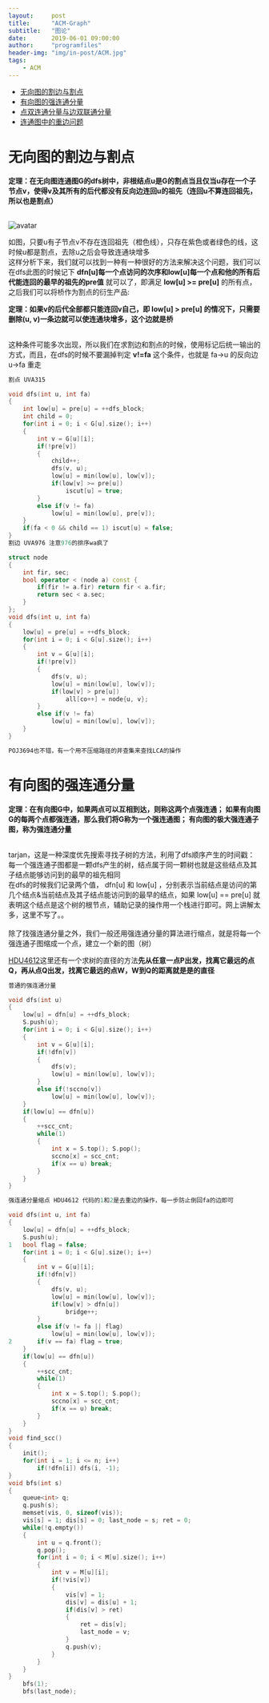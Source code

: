 ```yaml
---
layout:     post
title:      "ACM-Graph"
subtitle:   "图论"
date:       2019-06-01 09:00:00
author:     "programfiles"
header-img: "img/in-post/ACM.jpg"
tags:
    - ACM
---
```


* [无向图的割边与割点](#jump1)<br>
* [有向图的强连通分量](#jump2)<br>
* [点双连通分量与边双联通分量](#jump3)<br>
* [连通图中的重边问题](#jump4)<br>

<span id="jump1"></span> 
# 无向图的割边与割点

**定理：在无向图连通图G的dfs树中，非根结点u是G的割点当且仅当u存在一个子节点v，使得v及其所有的后代都没有反向边连回u的祖先（连回u不算连回祖先，所以也是割点）**<br><br>

![avatar](/img/blog-small/ACM-Graph1.png)<br>

如图，只要u有子节点v不存在连回祖先（橙色线），只存在紫色或者绿色的线，这时候u都是割点，去除u之后会导致连通块增多<br>
这样分析下来，我们就可以找到一种有一种很好的方法来解决这个问题，我们可以在dfs此图的时候记下 **dfn[u]每一个点访问的次序和low[u]每一个点和他的所有后代能连回的最早的祖先的pre值** 就可以了，即满足 **low[u] >= pre[u]** 的所有点，之后我们可以将桥作为割点的衍生产品:<br>

**定理：如果v的后代全部都只能连回v自己，即 low[u] > pre[u] 的情况下，只需要删除(u, v)一条边就可以使连通块增多，这个边就是桥**<br><br>

这种条件可能多次出现，所以我们在求割边和割点的时候，使用标记后统一输出的方式，而且，在dfs的时候不要漏掉判定 **v!=fa** 这个条件，也就是 fa->u 的反向边 u->fa 重走<br>

```cpp
割点 UVA315

void dfs(int u, int fa)
{
    int low[u] = pre[u] = ++dfs_block;
    int child = 0;
    for(int i = 0; i < G[u].size(); i++)
    {
        int v = G[u][i];
        if(!pre[v])
        {
            child++;
            dfs(v, u);
            low[u] = min(low[u], low[v]);
            if(low[v] >= pre[u])
                iscut[u] = true;
        }
        else if(v != fa)
            low[u] = min(low[u], pre[v]);
    }
    if(fa < 0 && child == 1) iscut[u] = false;
}
割边 UVA976 注意976的排序wa疯了

struct node
{
    int fir, sec;
    bool operator < (node a) const {
        if(fir != a.fir) return fir < a.fir;
        return sec < a.sec;
    }
};
void dfs(int u, int fa)
{
    low[u] = pre[u] = ++dfs_block;
    for(int i = 0; i < G[u].size(); i++)
    {
        int v = G[u][i];
        if(!pre[v])
        {
            dfs(v, u);
            low[u] = min(low[u], low[v]);
            if(low[v] > pre[u])
                all[co++] = node{u, v};
        }
        else if(v != fa)
            low[u] = min(low[u], low[v]);
    }
}

POJ3694也不错，有一个用不压缩路径的并查集来查找LCA的操作
```

<span id="jump2"></span> 
# 有向图的强连通分量

**定理：在有向图G中，如果两点可以互相到达，则称这两个点强连通； 如果有向图G的每两个点都强连通，那么我们将G称为一个强连通图； 有向图的极大强连通子图，称为强连通分量**<br><br>

tarjan，这是一种深度优先搜索寻找子树的方法，利用了dfs顺序产生的时间戳：每一个强连通子图都是一颗dfs产生的树，结点属于同一颗树也就是这些结点及其子结点能够访问到的最早的祖先相同<br>
在dfs的时候我们记录两个值， dfn[u] 和 low[u] ，分别表示当前结点是访问的第几个结点&当前结点及其子结点能访问到的最早的结点，如果 low[u] == pre[u] 就表明这个结点是这个树的根节点，辅助记录的操作用一个栈进行即可。网上讲解太多，这里不写了。。<br><br>
除了找强连通分量之外，我们一般还用强连通分量的算法进行缩点，就是将每一个强连通子图缩成一个点，建立一个新的图（树）<br>

[HDU4612](http://acm.hdu.edu.cn/showproblem.php?pid=4612)这里还有一个求树的直径的方法**先从任意一点P出发，找离它最远的点Q，再从点Q出发，找离它最远的点W，W到Q的距离就是是的直径**

```cpp
普通的强连通分量

void dfs(int u)
{
    low[u] = dfn[u] = ++dfs_block;
    S.push(u);
    for(int i = 0; i < G[u].size(); i++)
    {
        int v = G[u][i];
        if(!dfn[v])
        {
            dfs(v);
            low[u] = min(low[u], low[v]);
        }
        else if(!sccno[v])
            low[u] = min(low[u], low[v]);
    }
    if(low[u] == dfn[u])
    {
        ++scc_cnt;
        while(1)
        {
            int x = S.top(); S.pop();
            sccno[x] = scc_cnt;
            if(x == u) break;
        }
    }
}
```
```cpp
强连通分量缩点 HDU4612 代码的1和2是去重边的操作，每一步防止倒回fa的边即可

void dfs(int u, int fa)
{
    low[u] = dfn[u] = ++dfs_block;
    S.push(u);
1   bool flag = false;
    for(int i = 0; i < G[u].size(); i++)
    {
        int v = G[u][i];
        if(!dfn[v])
        {
            dfs(v, u);
            low[u] = min(low[u], low[v]);
            if(low[v] > dfn[u])
                bridge++;
        }
        else if(v != fa || flag)
            low[u] = min(low[u], low[v]);
2       if(v == fa) flag = true;
    }
    if(low[u] == dfn[u])
    {
        ++scc_cnt;
        while(1)
        {
            int x = S.top(); S.pop();
            sccno[x] = scc_cnt;
            if(x == u) break;
        }
    }
}
void find_scc()
{
    init();
    for(int i = 1; i <= n; i++)
        if(!dfn[i]) dfs(i, -1);
}
void bfs(int s)
{
    queue<int> q;
    q.push(s);
    memset(vis, 0, sizeof(vis));
    vis[s] = 1; dis[s] = 0; last_node = s; ret = 0;
    while(!q.empty())
    {
        int u = q.front();
        q.pop();
        for(int i = 0; i < M[u].size(); i++)
        {
            int v = M[u][i];
            if(!vis[v])
            {
                vis[v] = 1;
                dis[v] = dis[u] + 1;
                if(dis[v] > ret)
                {
                    ret = dis[v];
                    last_node = v;
                }
                q.push(v);
            }
        }
    }
}
    bfs(1);
    bfs(last_node);
```



